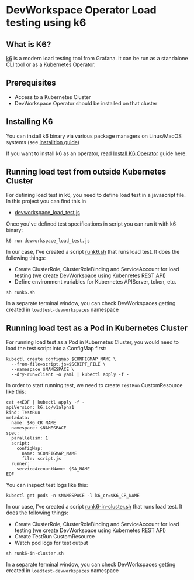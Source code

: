 # DevWorkspace Operator Load testing using k6

## What is K6?

[k6](https://github.com/grafana/k6) is a modern load testing tool from Grafana. It can be run as a standalone CLI tool or 
as a Kubernetes Operator.

## Prerequisites
- Access to a Kubernetes Cluster
- DevWorkspace Operator should be installed on that cluster

## Installing K6
You can install k6 binary via various package managers on Linux/MacOS systems (see [installtion guide](https://grafana.com/docs/k6/latest/set-up/install-k6/))

If you want to install k6 as an operator, read [Install K6 Operator](https://grafana.com/docs/k6/latest/set-up/set-up-distributed-k6/install-k6-operator/) guide here.

## Running load test from outside Kubernetes Cluster
For defining load test in k6, you need to define load test in a javascript file. In this project you can find this in
- [devworkspace_load_test.js](./devworkspace_load_test.js)

Once you've defined test specifications in script you can run it with k6 binary:
```shell
k6 run devworkspace_load_test.js
```

In our case, I've created a script [runk6.sh](./runk6.sh) that runs load test. It does the following things:
- Create ClusterRole, ClusterRoleBinding and ServiceAccount for load testing (we create DevWorkspace using Kubenretes REST API)
- Define environment variables for Kubernetes APIServer, token, etc.
```shell
sh runk6.sh
```

In a separate terminal window, you can check DevWorkspaces getting created in `loadtest-devworkspaces` namespace
## Running load test as a Pod in Kubernetes Cluster
For running load test as a Pod in Kubernetes Cluster, you would need to load the test script into a ConfigMap first:
```shell
kubectl create configmap $CONFIGMAP_NAME \
  --from-file=script.js=$SCRIPT_FILE \
  --namespace $NAMESPACE \
  --dry-run=client -o yaml | kubectl apply -f -
```
In order to start running test, we need to create `TestRun` CustomResource like this:
```shell
cat <<EOF | kubectl apply -f -
apiVersion: k6.io/v1alpha1
kind: TestRun
metadata:
  name: $K6_CR_NAME
  namespace: $NAMESPACE
spec:
  parallelism: 1
  script:
    configMap:
      name: $CONFIGMAP_NAME
      file: script.js
  runner:
    serviceAccountName: $SA_NAME
EOF
```

You can inspect test logs like this:
```shell
kubectl get pods -n $NAMESPACE -l k6_cr=$K6_CR_NAME
```

In our case, I've created a script [runk6-in-cluster.sh](./runk6-in-cluster.sh) that runs load test. It does the following things:
- Create ClusterRole, ClusterRoleBinding and ServiceAccount for load testing (we create DevWorkspace using Kubernetes REST API)
- Create TestRun CustomResource
- Watch pod logs for test output
```shell
sh runk6-in-cluster.sh
```

In a separate terminal window, you can check DevWorkspaces getting created in `loadtest-devworkspaces` namespace
